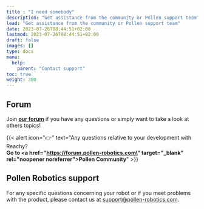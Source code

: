 ```yaml
---
title : "I need somebody"
description: "Get assistance from the community or Pollen support team"
lead: "Get assistance from the community or Pollen support team"
date: 2023-07-26T08:44:51+02:00
lastmod: 2023-07-26T08:44:51+02:00
draft: false
images: []
type: docs
menu:
  help:
    parent: "Contact support"
toc: true
weight: 300
---
```


## Forum

Join **[our forum](https://forum.pollen-robotics.com/)** if you have any questions or simply want to take a look at others topics!

{{< alert icon="👉" text="Any questions relative to your development with Reachy?</br><b>Go to <a href=\"https://forum.pollen-robotics.com\" target=\"_blank\" rel=\"noopener noreferrer\">Pollen Community</a></b>" >}}


## Pollen Robotics support

For any specific questions concerning your robot or if you meet problems with the product, please contact us at [support@pollen-robotics.com](mailto:support@pollen-robotics.com).

